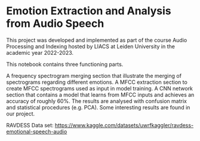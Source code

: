 # Emotion Extraction and Analysis from Audio Speech

This project was developed and implemented as part of the course Audio Processing and Indexing hosted by LIACS at Leiden University in the academic year 2022-2023.

This notebook contains three functioning parts.

A frequency spectrogram merging section that illustrate the merging of spectrograms regarding different emotions.
A MFCC extraction section to create MFCC spectrograms used as input in model training.
A CNN network section that contains a model that learns from MFCC inputs and achieves an accuracy of roughly 60%.
The results are analysed with confusion matrix and statistical procedures (e.g. PCA). Some interesting results are found in our project.


RAVDESS Data set: https://www.kaggle.com/datasets/uwrfkaggler/ravdess-emotional-speech-audio
